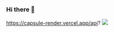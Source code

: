 ### Hi there 👋
https://capsule-render.vercel.app/api?
<img src="https://capsule-render.vercel.app/api?type=wave&color=auto&height=300&section=header&text=capsule%20render&fontSize=90" />
